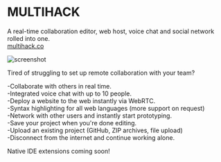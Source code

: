 # MULTIHACK
A real-time collaboration editor, web host, voice chat and social network rolled into one.  
[multihack.co](https://rationalcoding.github.io/multihack)

![screenshot](https://github.com/RationalCoding/multihack/blob/gh-pages/img/mockup.jpg?raw=true)

Tired of struggling to set up remote collaboration with your team?

-Collaborate with others in real time.  
-Integrated voice chat with up to 10 people.  
-Deploy a website to the web instantly via WebRTC.  
-Syntax highlighting for all web languages (more support on request)  
-Network with other users and instantly start prototyping.  
-Save your project when you're done editing.  
-Upload an existing project (GitHub, ZIP archives, file upload)  
-Disconnect from the internet and continue working alone.  


Native IDE extensions coming soon!

